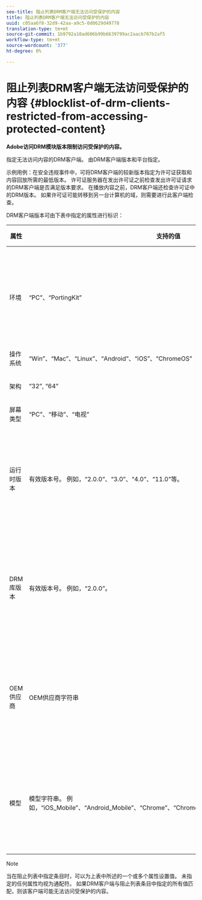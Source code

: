 ```yaml
---
seo-title: 阻止列表DRM客户端无法访问受保护的内容
title: 阻止列表DRM客户端无法访问受保护的内容
uuid: c05aa6f8-32d9-42aa-a9c5-0d0629d49778
translation-type: tm+mt
source-git-commit: 1b9792a10ad606b99b6639799ac2aacb707b2af5
workflow-type: tm+mt
source-wordcount: '377'
ht-degree: 0%

---
```



# 阻止列表DRM客户端无法访问受保护的内容 {#blocklist-of-drm-clients-restricted-from-accessing-protected-content}

**Adobe访问DRM模块版本限制访问受保护的内容。**

指定无法访问内容的DRM客户端。 由DRM客户端版本和平台指定。

示例用例：在安全违规事件中，可将DRM客户端的较新版本指定为许可证获取和内容回放所需的最低版本。 许可证服务器在发出许可证之前检查发出许可证请求的DRM客户端是否满足版本要求。 在播放内容之前，DRM客户端还检查许可证中的DRM版本。 如果许可证可能转移到另一台计算机的域，则需要进行此客户端检查。

DRM客户端版本可由下表中指定的属性进行标识：

| **属性** | **支持的值** | **匹配条件** | **说明** |
|---|---|---|---|
| 环境 | “PC”、“PortingKit” | 精确匹配 | 标识客户端是在桌面上还是任何其他设备上运行。 |
| 操作系统 | “Win”、“Mac”、“Linux”、“Android”、“iOS”、“ChromeOS” | 精确匹配 | 平台 |
| 架构 | “32”, “64” | 精确匹配 | 32位或64位 |
| 屏幕类型 | “PC”、“移动”、“电视” | 精确匹配 |  |
| 运行时版本 | 有效版本号。 例如，“2.0.0”、“3.0”、“4.0”、“11.0”等。 | 如果客户端版本小于或等于指定的版本，则匹配。 | 版本号指定为数字和句点(“”)的组合。 任意长度的。 |
| DRM库版本 | 有效版本号。 例如，“2.0.0”。 | 如果客户端版本小于或等于指定的版本，则匹配。 | 版本号指定为数字和句点(“”)的组合。 任意长度的。 |
| OEM供应商 | OEM供应商字符串 | 精确匹配 | 使用移植工具包的设备的OEM供应商标识字符串。 |
| 模型 | 模型字符串。 例如，“iOS_Mobile”、“Android_Mobile”、“Chrome”、“ChromeOS_ARM”、“WindowsOnARM”、“AVE” | 精确匹配 | 使用移植工具包的设备的设备模型标识字符串。 |

>[!NOTE]
>
>当在阻止列表中指定条目时，可以为上表中所述的一个或多个属性设置值。 未指定的任何属性均视为通配符。 如果DRM客户端与阻止列表条目中指定的所有值匹配，则该客户端可能无法访问受保护的内容。

